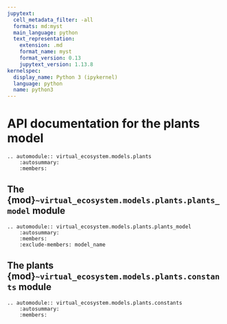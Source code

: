 ```yaml
---
jupytext:
  cell_metadata_filter: -all
  formats: md:myst
  main_language: python
  text_representation:
    extension: .md
    format_name: myst
    format_version: 0.13
    jupytext_version: 1.13.8
kernelspec:
  display_name: Python 3 (ipykernel)
  language: python
  name: python3
---
```


# API documentation for the plants model

```{eval-rst}
.. automodule:: virtual_ecosystem.models.plants
    :autosummary:
    :members:
```

## The {mod}`~virtual_ecosystem.models.plants.plants_model` module

```{eval-rst}
.. automodule:: virtual_ecosystem.models.plants.plants_model
    :autosummary:
    :members:
    :exclude-members: model_name
```

## The plants {mod}`~virtual_ecosystem.models.plants.constants` module

```{eval-rst}
.. automodule:: virtual_ecosystem.models.plants.constants
    :autosummary:
    :members:
```
